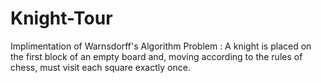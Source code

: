 # Knight-Tour
Implimentation of  Warnsdorff's Algorithm
Problem : A knight is placed on the first block of an empty board and, moving according to the rules of chess, must visit each square exactly once.
